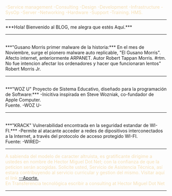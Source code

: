 <font color="Wheat">
-Service management -Consulting -Design -Development -Infrastructure -SysOp -Server -Networking -Hardware -Support -Training. HMS.</font>
<hr/>
***Hola! Bienvenido al BLOG, me alegra que estés Aquí.*** 
<br>
<hr/>
<br>
***"Gusano Morris primer malware de la historia:***
En el mes de Noviembre, surge el pionero malware auto replicable, "El Gusano Morris".
Afecto internet, anteriormente ARPANET. Autor Robert Tappan Morris. #rtm.
No fue intencion afectar los ordenadores y hacer que funcionaran lentos" Robert Morris Jr.
<hr/>
<br>
  ***"WOZ U" Proyecto de Sistema Educativo, diseñado para la programación de Software:***
  -Inicitiva inspirada en Steve Wozniak, co-fundador de Apple Computer. 
  <br>
Fuente. -WOZ U-
<br>
<hr />
<br>
***"KRACK" Vulnerabilidad encontrada en la seguridad estandar de WI-FI.***
-Permite al atacante acceder a redes de dipositivos interconectados a la Internet, a través del protocolo de acceso protegido WI-FI.
<br/>
Fuente: -WIRED-
<br/>
<hr/>
<font color="Wheat">A sabienda del modelo de caracter altruista, es gratificante dirigime a ustedes en nombre de Hector Miguel Dot Net;
con la confianza de que la peticion serán acogidas. Solicite usted, Servicio de Asistencia Técnica, así estara contribuyendo
al servicio curricular y gestion del mismo. Visitar aquí el link.<a href="https://paypal.me/HectorMiguel36/25/">--Aporte.</a> 
<br>En Transferencia tecnológica escribir a consulting at Hector Miguel Dot Net</font><hr />


